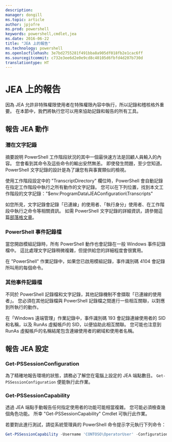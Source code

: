 ```yaml
---
description: 
manager: dongill
ms.topic: article
author: jpjofre
ms.prod: powershell
keywords: powershell,cmdlet,jea
ms.date: 2016-06-22
title: "JEA 上的報告"
ms.technology: powershell
ms.openlocfilehash: 3e7bd2755281f491bba8a905df018fb2e1cac6ff
ms.sourcegitcommit: c732e3ee6d2e0e9cd8c40105d6fbfd4d207b730d
translationtype: HT
---
```

# <a name="reporting-on-jea"></a>JEA 上的報告
因為 JEA 允許非特殊權限使用者在特殊權限內容中執行，所以記錄和稽核格外重要。
在本節中，我們將執行您可以用來協助記錄和報告的所有工具。

## <a name="reporting-on-jea-actions"></a>報告 JEA 動作
### <a name="over-the-shoulder-transcription"></a>潛在文字記錄
摘要說明 PowerShell 工作階段狀況的其中一個最快速方法是回顧人員輸入的內容。
您會看到其命令及這些命令的輸出安然無恙。
即使發生問題，至少您知道。
PowerShell 文字記錄的設計是為了讓您有與事實類似的檢視。

使用工作階段設定中的 "TranscriptDirectory" 欄位時，PowerShell 會自動記錄在指定工作階段中執行之所有動作的文字記錄。
您可以在下列位置，找到本文工作階段的文字記錄："$env:ProgramData\JEAConfiguration\Transcripts"

如您所見，文字記錄會記錄「已連線」的使用者、「執行身分」使用者、在工作階段中執行之命令等相關資訊。
如需 PowerShell 文字記錄的詳細資訊，請參閱這篇[部落格文章](http://blogs.msdn.com/b/powershell/archive/2015/06/09/powershell-the-blue-team.aspx)。

### <a name="powershell-event-logs"></a>PowerShell 事件記錄檔
當您開啟模組記錄時，所有 PowerShell 動作也會記錄在一般 Windows 事件記錄檔中。
這比處理文字記錄稍微複雜，但提供給您的詳細程度會很實用。

在 "PowerShell" 作業記錄中，如果您已啟用模組記錄，事件識別碼 4104 會記錄所叫用的每個命令。

### <a name="other-event-logs"></a>其他事件記錄檔
不同於 PowerShell 記錄檔和文字記錄，其他記錄機制不會擷取「已連線的使用者」。
您必須在其他記錄檔與 PowerShell 記錄檔之間進行一些相互關聯，以對應到所執行的動作。

在「Windows 遠端管理」作業記錄中，事件識別碼 193 會記錄連線使用者的 SID 和名稱，以及 RunAs 虛擬帳戶的 SID，以便協助此相互關聯。
您可能也注意到 RunAs 虛擬帳戶的名稱結尾包含連線使用者的網域和使用者名稱。

## <a name="reporting-on-jea-configuration"></a>報告 JEA 設定
### <a name="get-pssessionconfiguration"></a>Get-PSSessionConfiguration
為了精確地報告環境的狀態，請務必了解您在電腦上設定的 JEA 端點數目。
`Get-PSSessionConfiguration` 便能執行此作業。

### <a name="get-pssessioncapability"></a>Get-PSSessionCapability
透過 JEA 端點手動報告任何指定使用者的功能可能相當複雜。
您可能必須檢查幾個角色功能。
所幸 "Get-PSSessionCapability" Cmdlet 可執行此作業。

若要對此進行測試，請從系統管理員的 PowerShell 命令提示字元執行下列命令：
```PowerShell
Get-PSSessionCapability -Username 'CONTOSO\OperatorUser' -ConfigurationName JEADemo
```

